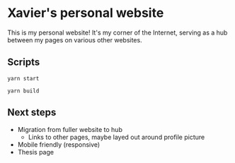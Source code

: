 # Xavier's personal website

This is my personal website! It's my corner of the Internet, serving as a hub between my pages on various other websites.

## Scripts

`yarn start`

`yarn build`

## Next steps

- Migration from fuller website to hub
  - Links to other pages, maybe layed out around profile picture
- Mobile friendly (responsive)
- Thesis page
